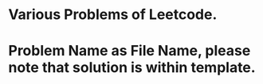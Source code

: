 # Various Problems of Leetcode.
# Problem Name as File Name, please note that solution is within template.
